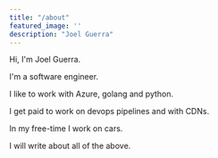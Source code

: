 ```yaml
---
title: "/about"
featured_image: ''
description: "Joel Guerra"
---
```


Hi, I'm Joel Guerra. 

I'm a software engineer.

I like to work with Azure, golang and python.

I get paid to work on devops pipelines and with CDNs.

In my free-time I work on cars.

I will write about all of the above.